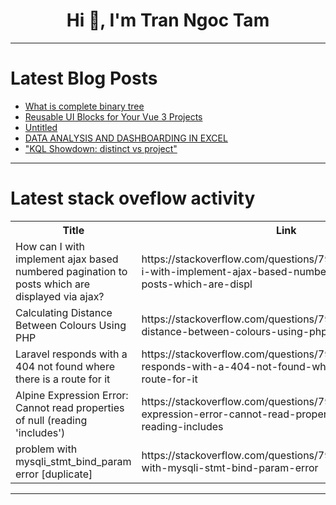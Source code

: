 <h1 align="center">Hi 👋, I'm Tran Ngoc Tam</h1>

---

# Latest Blog Posts 
<!-- BLOG-POST-LIST:START -->
- [What is complete binary tree](https://dev.to/mujahida_joynab_64c7407d8/what-is-complete-binary-tree-43bg)
- [Reusable UI Blocks for Your Vue 3 Projects](https://dev.to/codetonero/reusable-ui-blocks-for-your-vue-3-projects-1183)
- [Untitled](https://dev.to/dani_ilyas_7789d6c02ab138/untitled-2bip)
- [DATA ANALYSIS AND DASHBOARDING IN EXCEL](https://dev.to/gedionsang/data-analysis-and-dashboarding-in-excel-1p02)
- [&quot;KQL Showdown: distinct vs project&quot;](https://dev.to/sivolko/kql-showdown-distinct-vs-project-4h6j)
<!-- BLOG-POST-LIST:END -->

---

# Latest stack oveflow activity
<table>
  <tr><th>Title</th><th>Link</th></tr>
  <!-- STACKOVERFLOW:START --><tr><td>How can I with implement ajax based numbered pagination to posts which are displayed via ajax?</td><td>https://stackoverflow.com/questions/79442360/how-can-i-with-implement-ajax-based-numbered-pagination-to-posts-which-are-displ</td></tr><tr><td>Calculating Distance Between Colours Using PHP</td><td>https://stackoverflow.com/questions/79442354/calculating-distance-between-colours-using-php</td></tr><tr><td>Laravel responds with a 404 not found where there is a route for it</td><td>https://stackoverflow.com/questions/79442289/laravel-responds-with-a-404-not-found-where-there-is-a-route-for-it</td></tr><tr><td>Alpine Expression Error: Cannot read properties of null &lpar;reading &#39;includes&#39;&rpar;</td><td>https://stackoverflow.com/questions/79442254/alpine-expression-error-cannot-read-properties-of-null-reading-includes</td></tr><tr><td>problem with mysqli_stmt_bind_param error [duplicate]</td><td>https://stackoverflow.com/questions/79442122/problem-with-mysqli-stmt-bind-param-error</td></tr><!-- STACKOVERFLOW:END -->
</table>

---


